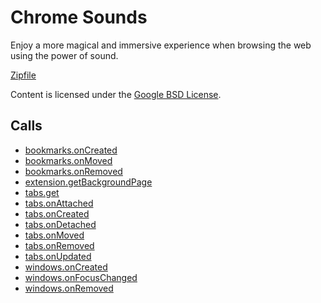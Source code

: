
Chrome Sounds
=======

Enjoy a more magical and immersive experience when browsing the web using the power of sound.

[Zipfile](http://developer.chrome.com/extensions/examples/extensions/fx.zip)

Content is licensed under the [Google BSD License](http://code.google.com/google_bsd_license.html).

Calls
-----

* [bookmarks.onCreated](http://developer.chrome.com/extensions/bookmarks.html#event-onCreated)
* [bookmarks.onMoved](http://developer.chrome.com/extensions/bookmarks.html#event-onMoved)
* [bookmarks.onRemoved](http://developer.chrome.com/extensions/bookmarks.html#event-onRemoved)
* [extension.getBackgroundPage](http://developer.chrome.com/extensions/extension.html#method-getBackgroundPage)
* [tabs.get](http://developer.chrome.com/extensions/tabs.html#method-get)
* [tabs.onAttached](http://developer.chrome.com/extensions/tabs.html#event-onAttached)
* [tabs.onCreated](http://developer.chrome.com/extensions/tabs.html#event-onCreated)
* [tabs.onDetached](http://developer.chrome.com/extensions/tabs.html#event-onDetached)
* [tabs.onMoved](http://developer.chrome.com/extensions/tabs.html#event-onMoved)
* [tabs.onRemoved](http://developer.chrome.com/extensions/tabs.html#event-onRemoved)
* [tabs.onUpdated](http://developer.chrome.com/extensions/tabs.html#event-onUpdated)
* [windows.onCreated](http://developer.chrome.com/extensions/windows.html#event-onCreated)
* [windows.onFocusChanged](http://developer.chrome.com/extensions/windows.html#event-onFocusChanged)
* [windows.onRemoved](http://developer.chrome.com/extensions/windows.html#event-onRemoved)